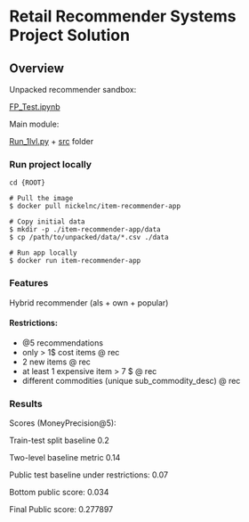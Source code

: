 # Retail Recommender Systems Project Solution

## Overview

Unpacked recommender sandbox:

[FP_Test.ipynb](https://github.com/Nickel-nc/GU_Rec_Systems/blob/master/Final_prj/FP_Test.ipynb)

Main module:

[Run_1lvl.py](https://github.com/Nickel-nc/GU_Rec_Systems/blob/master/Final_prj/Run_1lvl.py) + [src](https://github.com/Nickel-nc/GU_Rec_Systems/tree/master/Final_prj/src) folder

### Run project locally


```
cd {ROOT}

# Pull the image
$ docker pull nickelnc/item-recommender-app

# Copy initial data
$ mkdir -p ./item-recommender-app/data
$ cp /path/to/unpacked/data/*.csv ./data

# Run app locally
$ docker run item-recommender-app

```

### Features

Hybrid recommender (als + own + popular)

#### Restrictions:

- @5 recommendations
- only > 1$ cost items @ rec
- 2 new items @ rec
- at least 1 expensive item > 7 $ @ rec
- different commodities (unique sub_commodity_desc) @ rec


### Results

Scores (MoneyPrecision@5):

Train-test split baseline 0.2

Two-level baseline metric 0.14

Public test baseline under restrictions: 0.07

Bottom public score: 0.034

Final Public score: 0.277897


